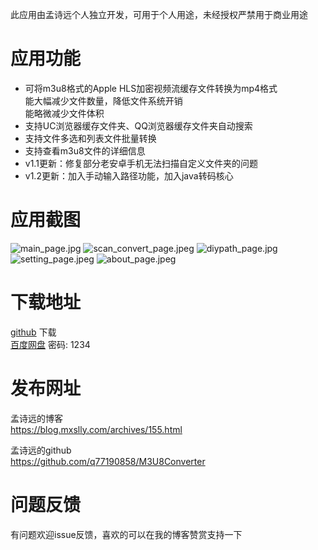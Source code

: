 此应用由孟诗远个人独立开发，可用于个人用途，未经授权严禁用于商业用途

# 应用功能

* 可将m3u8格式的Apple HLS加密视频流缓存文件转换为mp4格式  
    能大幅减少文件数量，降低文件系统开销  
    能略微减少文件体积
* 支持UC浏览器缓存文件夹、QQ浏览器缓存文件夹自动搜索
* 支持文件多选和列表文件批量转换
* 支持查看m3u8文件的详细信息
* v1.1更新：修复部分老安卓手机无法扫描自定义文件夹的问题
* v1.2更新：加入手动输入路径功能，加入java转码核心

# 应用截图

![main_page.jpg](main_page.jpg)  ![scan_convert_page.jpeg](scan_convert_page.jpg)  ![diypath_page.jpg](diypath_page.jpg)  ![setting_page.jpeg](setting_page.jpg)  ![about_page.jpeg](about_page.jpg)

# 下载地址  
[github](https://raw.githubusercontent.com/q77190858/M3U8Converter/master/M3U8%E6%89%B9%E9%87%8F%E8%BD%AC%E6%8D%A2v1.2.apk)  下载  
[百度网盘](https://pan.baidu.com/s/1ToiBlSxewj46QHSx_EjaTg)  密码: 1234

# 发布网址

孟诗远的博客  
https://blog.mxslly.com/archives/155.html  

孟诗远的github  
https://github.com/q77190858/M3U8Converter

# 问题反馈

有问题欢迎issue反馈，喜欢的可以在我的博客赞赏支持一下
